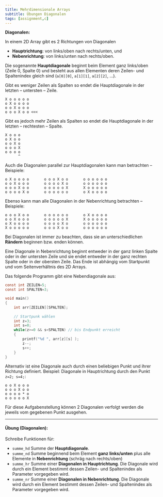 ```yaml
---
title: Mehrdimensionale Arrays
subtitle: Übungen Diagonalen
tags: [assignment,c]
---
```


**Diagonalen:**

In einem 2D Array gibt es 2 Richtungen von Diagonalen


- **Hauptrichtung**: von links/oben nach rechts/unten, und
- **Nebenrichtung**: von links/unten nach rechts/oben.

Die sogenannte **Hauptdiagonale** beginnt beim Element ganz links/oben (Zeile 0, Spalte 0) und besteht aus allen Elementen deren Zeilen- und Spaltenindex gleich sind (`a[0][0]`, `a[1][1]`, `a[2][2]`, ...).

Gibt es weniger Zeilen als Spalten so endet die Hauptdiagonale in der letzten – untersten – Zeile.

```
X o o o o o
o X o o o o
o o X o o o
o o o X o o <<<
```



Gibt es jedoch mehr Zeilen als Spalten so endet die Hauptdiagonale in der letzten – rechtesten – Spalte.


```
X o o o
o X o o
o o X o
o o o X
o o o o
      ^
```



Auch die Diagonalen parallel zur Hauptdiagonalen kann man betrachten – Beispiele:


```
o X o o o o       o o o X o o       o o o o o o
o o X o o o       o o o o X o       o o o o o o
o o o X o o       o o o o o X       X o o o o o
o o o o X o       o o o o o o       o X o o o o
```




Ebenso kann man alle Diagonalen in der Nebenrichtung betrachten – Beispiele:


```
o o o X o o       o o o o o o       o X o o o o
o o X o o o       o o o o o X       X o o o o o
o X o o o o       o o o o X o       o o o o o o
X o o o o o       o o o X o o       o o o o o o
```

Bei Diagonalen ist immer zu beachten, dass sie an unterschiedlichen **Rändern** beginnen bzw. enden können.

Eine Diagonale in Nebenrichtung beginnt entweder in der ganz linken Spalte oder in der untersten Zeile und sie endet entweder in der ganz rechten Spalte oder in der obersten Zeile. Das Ende ist abhängig vom Startpunkt und vom Seitenverhältnis des 2D Arrays.

Das folgende Programm gibt eine Nebendiagonale aus:

```c
const int ZEILEN=5;
const int SPALTEN=3;

void main()
{
	int arr[ZEILEN][SPALTEN];
	
	// Startpunk wählen
	int z=3;
	int s=0;
	while(z>=0 && s<SPALTEN) // bis Endpunkt erreicht
	{
		printf("%d ", arr[z][s] );
		z--;
		s++;
	}
}
```

Alternativ ist eine Diagonale auch durch einen beliebigen Punkt und ihrer Richtung definiert.
Beispiel: Diagonale in Hauptrichtung durch den Punkt `z=2; s=4;`:

```
o o X o o o
o o o X o o
o o o o * o
o o o o o X
```

 Für diese Aufgabenstellung können 2 Diagonalen verfolgt werden die jeweils vom gegebenen Punkt ausgehen. 



---

#### **Übung (Diagonalen):**

Schreibe Funktionen für:
- `summe_hd` Summe der **Hauptdiagonale**.
- `summe_nd` Summe beginnend beim Element **ganz links/unten** plus alle Elemente in **Nebenrichtung** (schräg nach rechts/oben)
- `summe_hr` Summe einer **Diagonalen in Hauptrichtung**. Die Diagonale wird durch ein Element bestimmt dessen Zeilen- und Spaltenindex als Parameter vorgegeben wird.
- `summe_nr` Summe einer **Diagonalen in Nebenrichtung**. Die Diagonale wird durch ein Element bestimmt dessen Zeilen- und Spaltenindex als Parameter vorgegeben wird.


